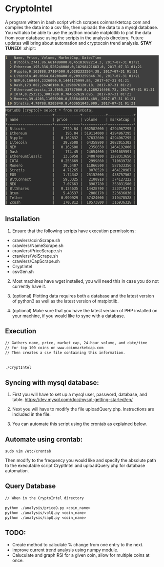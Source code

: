 # CryptoIntel
A program witten in bash script which scrapes coinmarktetcap.com and compiles the data into a csv file, then uploads the data to a mysql database. You will also be able to use the python module matplotlib to plot the data from your database using the scripts in the analysis directory. Future updates will bring about automation and cryptocoin trend analysis. **STAY TUNED!** :shipit:

![csv](/assets/csv.png)
![csv](/assets/db.png)

## Installation

1. Ensure that the following scripts have execution permissions:
- crawlers/coinScrape.sh
- crawlers/NameScrape.sh
- crawlers/PriceScrape.sh
- crawlers/VolScrape.sh
- crawlers/CapScrape.sh
- CryptIntel
- csvGen.sh

2. Most machines have wget installed, you will need this in case you do not currently have it.

3. (optional) Plotting data requires both a database and the latest version of python3 as well as the latest version of matplotlib.

3. (optional) Make sure that you have the latest version of PHP installed on your machine, if you would like to sync with a database.

## Execution
```
// Gathers name, price, market cap, 24-hour volume, and date/time
// for top 100 coins on www.coinmarketcap.com
// Then creates a csv file containing this information.


./CryptIntel 
```
## Syncing with mysql database:
1. First you will have to set up a mysql user, password, database, and table. https://dev.mysql.com/doc/mysql-getting-started/en/

2. Next you will have to modify the file uploadQuery.php. Instructions are included in the file.

3. You can automate this script using the crontab as explained below. 

## Automate using crontab:
```
sudo vim /etc/crontab
```
Then modify to the frequency you would like and specify the absolute path to the executable script CryptIntel and uploadQuery.php for database automation.

## Query Database
```
// When in the CryptoIntel directory

python ./analysis/priceQ.py <coin_name>
python ./analysis/volQ.py <coin_name>
python ./analysis/capQ.py <coin_name>
```
## TODO:
- Create method to calculate % change from one entry to the next.
- Improve current trend analysis using numpy module.
- Caluculate and graph RSI for a given coin, allow for multiple coins at once.
